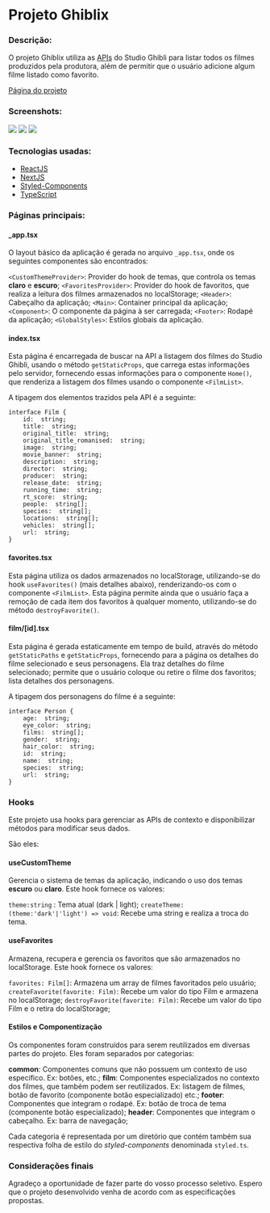 # Projeto Ghiblix
### Descrição:
O projeto Ghiblix utiliza as [APIs](https://ghibliapi.herokuapp.com/) do Studio Ghibli para listar todos os filmes produzidos pela produtora, além de permitir que o usuário adicione algum filme listado como favorito.

[Página do projeto](https://ghiblix.vercel.app/)

### Screenshots:

<img src="https://i.imgur.com/iHFErvO.png" />

<img src="https://i.imgur.com/vYtxM9z.png" />

<img src="https://i.imgur.com/EfkJAuf.png" />

### Tecnologias usadas:
 - [ReactJS](https://pt-br.reactjs.org/)
 - [NextJS](https://nextjs.org/)
 - [Styled-Components](https://styled-components.com/)
 - [TypeScript](https://www.typescriptlang.org/)

### Páginas principais:
#### _app.tsx
O layout básico da aplicação é gerada no arquivo `_app.tsx`, onde os seguintes componentes são encontrados:
   
`<CustomThemeProvider>`: Provider do hook de temas, que controla os temas **claro** e **escuro**;
`<FavoritesProvider>`: Provider do hook de favoritos, que realiza a leitura dos filmes armazenados no localStorage;
`<Header>`: Cabeçalho da aplicação;
`<Main>`: Container principal da aplicação;
`<Component>`: O componente da página à ser carregada;
`<Footer>`: Rodapé da aplicação;
`<GlobalStyles>`: Estilos globais da aplicação.   

#### index.tsx
Esta página é encarregada de buscar na API a listagem dos filmes do Studio Ghibli, usando o método `getStaticProps`, que carrega estas informações pelo servidor, fornecendo essas informações para o componente `Home()`, que renderiza a listagem dos filmes usando o componente `<FilmList>`.

A tipagem dos elementos trazidos pela API é a seguinte: 

    interface Film {
        id:  string;
	    title:  string;
	    original_title:  string;
	    original_title_romanised:  string;
	    image:  string;
	    movie_banner:  string;
	    description:  string;
	    director:  string;
	    producer:  string;
	    release_date:  string;
	    running_time:  string;
	    rt_score:  string;
	    people:  string[];
	    species:  string[];
	    locations:  string[];
	    vehicles:  string[];
	    url:  string;
    }
   
   ####  favorites.tsx
   Esta página utiliza os dados armazenados no localStorage, utilizando-se do hook `useFavorites()` (mais detalhes abaixo), renderizando-os com o componente `<FilmList>`.
   Esta página permite ainda que o usuário faça a remoção de cada item dos favoritos à qualquer momento, utilizando-se do método `destroyFavorite()`.

#### film/[id].tsx
Esta página é gerada estaticamente em tempo de build, através do método `getStaticPaths` e `getStaticProps`, fornecendo para a página os detalhes do filme selecionado e seus personagens. Ela traz detalhes do filme selecionado; permite que o usuário coloque ou retire o filme dos favoritos; lista detalhes dos personagens.

A tipagem dos personagens do filme é a seguinte:

    interface Person {
	    age:  string;
	    eye_color:  string;
	    films:  string[];
	    gender:  string;
	    hair_color:  string;
	    id:  string;
	    name:  string;
	    species:  string;
	    url:  string;
	}

### Hooks
Este projeto usa hooks para gerenciar as APIs de contexto e disponibilizar métodos para modificar seus dados.

São eles:

#### useCustomTheme
Gerencia o sistema de temas da aplicação, indicando o uso dos temas **escuro** ou **claro**.
Este hook fornece os valores:

 `theme:string` : Tema atual (dark | light);
 `createTheme:(theme:'dark'|'light') => void`: Recebe uma string e realiza a troca do tema.

#### useFavorites
Armazena, recupera e gerencia os favoritos que são armazenados no localStorage. Este hook fornece os valores: 

`favorites: Film[]`: Armazena um array de filmes favoritados pelo usuário; 
`createFavorite(favorite: Film)`: Recebe um valor do tipo Film e armazena no localStorage;
`destroyFavorite(favorite: Film)`: Recebe um valor do tipo Film e o retira do localStorage;

#### Estilos e Componentização
Os componentes foram construídos para serem reutilizados em diversas partes do projeto. Eles foram separados por categorias: 

**common**: Componentes comuns que não possuem um contexto de uso específico. Ex: botões, etc.;
 **film**: Componentes especializados no contexto dos filmes, que também podem ser reutilizados. Ex: listagem de filmes, botão de favorito (componente botão especializado) etc.;
 **footer**: Componentes que integram o rodapé. Ex: botão de troca de tema (componente botão especializado);
 **header**: Componentes que integram o cabeçalho. Ex: barra de navegação;

Cada categoria é representada por um diretório que contém também sua respectiva folha de estilo do *styled-components* denominada `styled.ts`.

### Considerações finais
Agradeço a oportunidade de fazer parte do vosso processo seletivo. Espero que o projeto desenvolvido venha de acordo com as especificações propostas.


